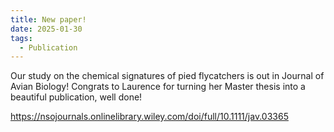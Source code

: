 ```yaml
---
title: New paper!
date: 2025-01-30
tags:
  - Publication
---
```


Our study on the chemical signatures of pied flycatchers is out in Journal of Avian Biology! Congrats to Laurence for turning her Master thesis into a beautiful publication, well done!

<!--more-->

https://nsojournals.onlinelibrary.wiley.com/doi/full/10.1111/jav.03365